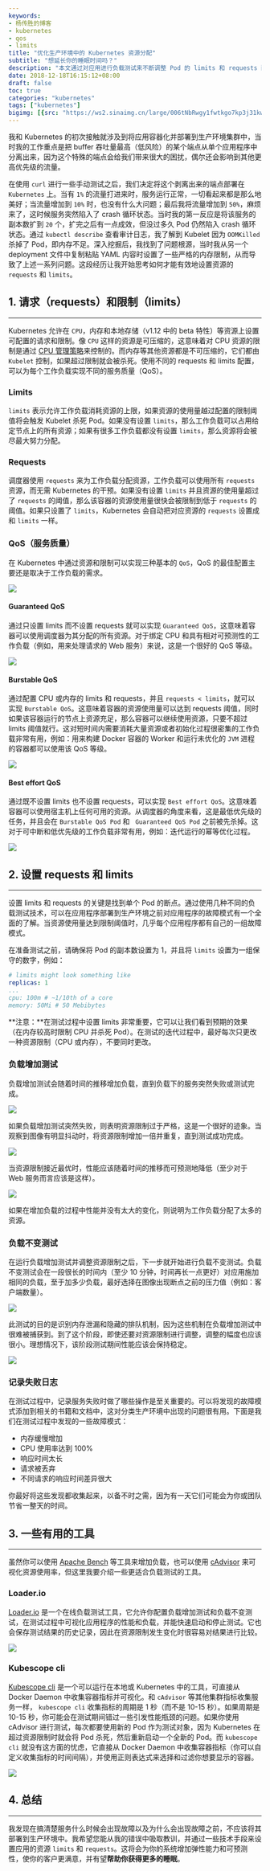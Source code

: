 ```yaml
---
keywords:
- 杨传胜的博客
- kubernetes
- qos
- limits
title: "优化生产环境中的 Kubernetes 资源分配"
subtitle: "想延长你的睡眠时间吗？"
description: "本文通过对应用进行负载测试来不断调整 Pod 的 limits 和 requests 配置，以此来增加系统的弹性能力和可预测性。"
date: 2018-12-18T16:15:12+08:00
draft: false
toc: true
categories: "kubernetes"
tags: ["kubernetes"]
bigimg: [{src: "https://ws2.sinaimg.cn/large/006tNbRwgy1fwtkgo7kp3j31kw0d0750.jpg"}]
---
```


<!--more-->

我和 Kubernetes 的初次接触就涉及到将应用容器化并部署到生产环境集群中，当时我的工作重点是把 buffer 吞吐量最高（低风险）的某个端点从单个应用程序中分离出来，因为这个特殊的端点会给我们带来很大的困扰，偶尔还会影响到其他更高优先级的流量。

在使用 `curl` 进行一些手动测试之后，我们决定将这个剥离出来的端点部署在 `Kubernetes` 上。当有 `1%` 的流量打进来时，服务运行正常，一切看起来都是那么地美好；当流量增加到 `10%` 时，也没有什么大问题；最后我将流量增加到 `50%`，麻烦来了，这时候服务突然陷入了 crash 循环状态。当时我的第一反应是将该服务的副本数扩到 `20` 个，扩完之后有一点成效，但没过多久 Pod 仍然陷入 crash 循环状态。通过 `kubectl describe` 查看审计日志，我了解到 Kubelet 因为 `OOMKilled` 杀掉了 Pod，即内存不足。深入挖掘后，我找到了问题根源，当时我从另一个 deployment 文件中复制粘贴 YAML 内容时设置了一些严格的内存限制，从而导致了上述一系列问题。这段经历让我开始思考如何才能有效地设置资源的 `requests` 和 `limits`。

## <span id="inline-toc">1.</span> 请求（requests）和限制（limits）

----

Kubernetes 允许在 `CPU`，内存和本地存储（v1.12 中的 beta 特性）等资源上设置可配置的请求和限制。像 `CPU` 这样的资源是可压缩的，这意味着对 CPU 资源的限制是通过 [CPU 管理策略](https://kubernetes.io/docs/tasks/administer-cluster/cpu-management-policies/#cpu-management-policies)来控制的。而内存等其他资源都是不可压缩的，它们都由 `Kubelet` 控制，如果超过限制就会被杀死。使用不同的 requests 和 limits 配置，可以为每个工作负载实现不同的服务质量（QoS）。

### Limits

`limits` 表示允许工作负载消耗资源的上限，如果资源的使用量越过配置的限制阈值将会触发 Kubelet 杀死 Pod。如果没有设置 `limits`，那么工作负载可以占用给定节点上的所有资源；如果有很多工作负载都没有设置 `limits`，那么资源将会被尽最大努力分配。

### Requests

调度器使用 `requests` 来为工作负载分配资源，工作负载可以使用所有 `requests` 资源，而无需 Kubernetes 的干预。如果没有设置 `limits` 并且资源的使用量超过了 `requests` 的阈值，那么该容器的资源使用量很快会被限制到低于 `requests` 的阈值。如果只设置了 `limits`，Kubernetes 会自动把对应资源的 `requests` 设置成和 `limits` 一样。

### QoS（服务质量）

在 Kubernetes 中通过资源和限制可以实现三种基本的 `QoS`，QoS 的最佳配置主要还是取决于工作负载的需求。

![](https://ws2.sinaimg.cn/large/006tNbRwgy1fyaslsa46jj30ir04w0sx.jpg)

#### Guaranteed QoS

通过只设置 limits 而不设置 requests 就可以实现 `Guaranteed QoS`，这意味着容器可以使用调度器为其分配的所有资源。对于绑定 CPU 和具有相对可预测性的工作负载（例如，用来处理请求的 Web 服务）来说，这是一个很好的 QoS 等级。

![](https://ws2.sinaimg.cn/large/006tNbRwgy1fyasvvmip7j30ir03z74d.jpg)

#### Burstable QoS

通过配置 CPU 或内存的 limits 和 requests，并且 `requests < limits`，就可以实现 `Burstable QoS`。这意味着容器的资源使用量可以达到 requests 阈值，同时如果该容器运行的节点上资源充足，那么容器可以继续使用资源，只要不超过 limits 阈值就行。这对短时间内需要消耗大量资源或者初始化过程很密集的工作负载非常有用，例如：用来构建 Docker 容器的 Worker 和运行未优化的 `JVM` 进程的容器都可以使用该 QoS 等级。

![](https://ws2.sinaimg.cn/large/006tNbRwgy1fyatg9nij9j30ir03z0su.jpg)

#### Best effort QoS

通过既不设置 limits 也不设置 requests，可以实现 `Best effort QoS`。这意味着容器可以使用宿主机上任何可用的资源。从调度器的角度来看，这是最低优先级的任务，并且会在 `Burstable QoS Pod` 和 ` Guaranteed QoS Pod` 之前被先杀掉。这对于可中断和低优先级的工作负载非常有用，例如：迭代运行的幂等优化过程。

![](https://ws2.sinaimg.cn/large/006tNbRwgy1fyauf0g9ioj30f20dm74p.jpg)

## <span id="inline-toc">2.</span> 设置 requests 和 limits

----

设置 limits 和 requests 的关键是找到单个 Pod 的断点。通过使用几种不同的负载测试技术，可以在应用程序部署到生产环境之前对应用程序的故障模式有一个全面的了解。当资源使用量达到限制阈值时，几乎每个应用程序都有自己的一组故障模式。

在准备测试之前，请确保将 Pod 的副本数设置为 1，并且将 `limits` 设置为一组保守的数字，例如：

```yaml
# limits might look something like
replicas: 1
...
cpu: 100m # ~1/10th of a core
memory: 50Mi # 50 Mebibytes
```

**注意：**在测试过程中设置 limits 非常重要，它可以让我们看到预期的效果（在内存较高时限制 CPU 并杀死 Pod）。在测试的迭代过程中，最好每次只更改一种资源限制（CPU 或内存），不要同时更改。

### 负载增加测试

负载增加测试会随着时间的推移增加负载，直到负载下的服务突然失败或测试完成。

![](https://ws3.sinaimg.cn/large/006tNbRwgy1fyavlicl5lj30fa0d8tao.jpg)

如果负载增加测试突然失败，则表明资源限制过于严格，这是一个很好的迹象。当观察到图像有明显抖动时，将资源限制增加一倍并重复，直到测试成功完成。

![](https://ws4.sinaimg.cn/large/006tNbRwgy1fyavoe24zqj30ew0c1q3n.jpg)

当资源限制接近最优时，性能应该随着时间的推移而可预测地降低（至少对于 Web 服务而言应该是这样）。

![](https://ws1.sinaimg.cn/large/006tNbRwgy1fyavpfthguj30ir0a43za.jpg)

如果在增加负载的过程中性能并没有太大的变化，则说明为工作负载分配了太多的资源。

### 负载不变测试

在运行负载增加测试并调整资源限制之后，下一步就开始进行负载不变测试。负载不变测试会在一段很长的时间内（至少 10 分钟，时间再长一点更好）对应用施加相同的负载，至于加多少负载，最好选择在图像出现断点之前的压力值（例如：客户端数量）。

![](https://ws3.sinaimg.cn/large/006tNbRwgy1fyaw463zejj30fa0d80tf.jpg)

此测试的目的是识别内存泄漏和隐藏的排队机制，因为这些机制在负载增加测试中很难被捕获到。到了这个阶段，即使还要对资源限制进行调整，调整的幅度也应该很小。理想情况下，该阶段测试期间性能应该会保持稳定。

![](https://ws4.sinaimg.cn/large/006tNbRwgy1fyaw84zthjj30ir09qjry.jpg)

### 记录失败日志

在测试过程中，记录服务失败时做了哪些操作是至关重要的。可以将发现的故障模式添加到相关的书籍和文档中，这对分类生产环境中出现的问题很有用。下面是我们在测试过程中发现的一些故障模式：

+ 内存缓慢增加
+ CPU 使用率达到 100%
+ 响应时间太长
+ 请求被丢弃
+ 不同请求的响应时间差异很大

你最好将这些发现都收集起来，以备不时之需，因为有一天它们可能会为你或团队节省一整天的时间。

## <span id="inline-toc">3.</span> 一些有用的工具

----

虽然你可以使用 [Apache Bench](https://httpd.apache.org/docs/2.4/programs/ab.html) 等工具来增加负载，也可以使用 [cAdvisor](https://kubernetes.io/docs/tasks/debug-application-cluster/resource-usage-monitoring/#cadvisor) 来可视化资源使用率，但这里我要介绍一些更适合负载测试的工具。

### Loader.io

[Loader.io](http://loader.io/) 是一个在线负载测试工具，它允许你配置负载增加测试和负载不变测试，在测试过程中可视化应用程序的性能和负载，并能快速启动和停止测试。它也会保存测试结果的历史记录，因此在资源限制发生变化时很容易对结果进行比较。

![](https://ws4.sinaimg.cn/large/006tNbRwgy1fyaw84zthjj30ir09qjry.jpg)

### Kubescope cli

[Kubescope cli](https://github.com/hharnisc/kubescope-cli) 是一个可以运行在本地或 Kubernetes 中的工具，可直接从 Docker Daemon 中收集容器指标并可视化。和 `cAdvisor` 等其他集群指标收集服务一样， `kubescope cli` 收集指标的周期是 1 秒（而不是 10-15 秒）。如果周期是 10-15 秒，你可能会在测试期间错过一些引发性能瓶颈的问题。如果你使用 cAdvisor 进行测试，每次都要使用新的 Pod 作为测试对象，因为 Kubernetes 在超过资源限制时就会将 Pod 杀死，然后重新启动一个全新的 Pod。而 `kubescope cli` 就没有这方面的忧虑，它直接从 Docker Daemon 中收集容器指标（你可以自定义收集指标的时间间隔），并使用正则表达式来选择和过滤你想要显示的容器。

![](http://ycs.ylck.me/kubescope-cli.gif)

## <span id="inline-toc">4.</span> 总结

----

我发现在搞清楚服务什么时候会出现故障以及为什么会出现故障之前，不应该将其部署到生产环境中。我希望您能从我的错误中吸取教训，并通过一些技术手段来设置应用的资源 `limits` 和 `requests`。这将会为你的系统增加弹性能力和可预测性，使你的客户更满意，并有望**帮助你获得更多的睡眠**。
